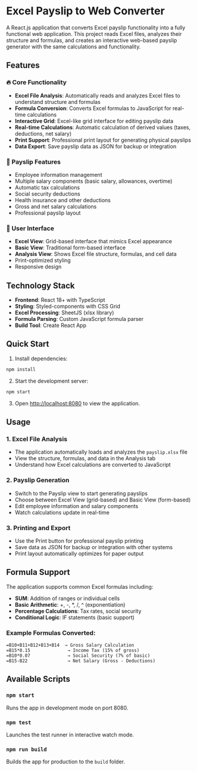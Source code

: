 # Excel Payslip to Web Converter

A React.js application that converts Excel payslip functionality into a fully functional web application. This project reads Excel files, analyzes their structure and formulas, and creates an interactive web-based payslip generator with the same calculations and functionality.

## Features

### 🔥 Core Functionality
- **Excel File Analysis**: Automatically reads and analyzes Excel files to understand structure and formulas
- **Formula Conversion**: Converts Excel formulas to JavaScript for real-time calculations
- **Interactive Grid**: Excel-like grid interface for editing payslip data
- **Real-time Calculations**: Automatic calculation of derived values (taxes, deductions, net salary)
- **Print Support**: Professional print layout for generating physical payslips
- **Data Export**: Save payslip data as JSON for backup or integration

### 💼 Payslip Features
- Employee information management
- Multiple salary components (basic salary, allowances, overtime)
- Automatic tax calculations
- Social security deductions
- Health insurance and other deductions
- Gross and net salary calculations
- Professional payslip layout

### 🎨 User Interface
- **Excel View**: Grid-based interface that mimics Excel appearance
- **Basic View**: Traditional form-based interface
- **Analysis View**: Shows Excel file structure, formulas, and cell data
- Print-optimized styling
- Responsive design

## Technology Stack

- **Frontend**: React 18+ with TypeScript
- **Styling**: Styled-components with CSS Grid
- **Excel Processing**: SheetJS (xlsx library)
- **Formula Parsing**: Custom JavaScript formula parser
- **Build Tool**: Create React App

## Quick Start

1. Install dependencies:
```bash
npm install
```

2. Start the development server:
```bash
npm start
```

3. Open [http://localhost:8080](http://localhost:8080) to view the application.

## Usage

### 1. Excel File Analysis
- The application automatically loads and analyzes the `payslip.xlsx` file
- View the structure, formulas, and data in the Analysis tab
- Understand how Excel calculations are converted to JavaScript

### 2. Payslip Generation
- Switch to the Payslip view to start generating payslips
- Choose between Excel View (grid-based) and Basic View (form-based)
- Edit employee information and salary components
- Watch calculations update in real-time

### 3. Printing and Export
- Use the Print button for professional payslip printing
- Save data as JSON for backup or integration with other systems
- Print layout automatically optimizes for paper output

## Formula Support

The application supports common Excel formulas including:
- **SUM**: Addition of ranges or individual cells
- **Basic Arithmetic**: +, -, *, /, ^ (exponentiation)
- **Percentage Calculations**: Tax rates, social security
- **Conditional Logic**: IF statements (basic support)

### Example Formulas Converted:
```excel
=B10+B11+B12+B13+B14  → Gross Salary Calculation
=B15*0.15              → Income Tax (15% of gross)
=B10*0.07              → Social Security (7% of basic)
=B15-B22               → Net Salary (Gross - Deductions)
```

## Available Scripts

### `npm start`
Runs the app in development mode on port 8080.

### `npm test`
Launches the test runner in interactive watch mode.

### `npm run build`
Builds the app for production to the `build` folder.
